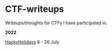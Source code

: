 # CTF-writeups
Writeups/thoughts for CTFs I have participated in.

**2022**

[HackyHolidays](./2022/hackyholidays) 8 - 26 July